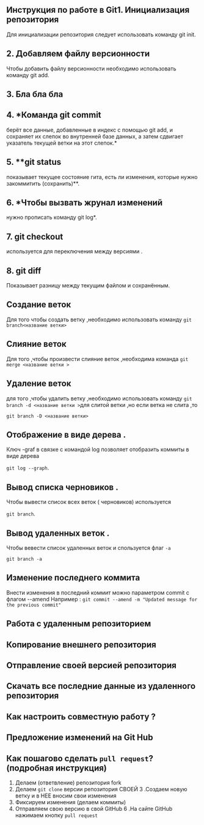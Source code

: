 ## Инструкция по работе в Git1. Инициализация репозитория
Для инициализации репозитория следует использовать команду git init.

## 2. Добавляем файлу версионности
Чтобы добавить файлу версионности необходимо использовать команду git add.

## 3. Бла бла бла
## 4. *Команда git commit
берёт все данные, добавленные в индекс с помощью git add, и сохраняет их слепок во внутренней базе данных, а затем сдвигает указатель текущей ветки на этот слепок.*

## 5. **git status
показывает текущее состояние гита, есть ли изменения, которые нужно закоммитить (сохранить)**.

## 6. *Чтобы вызвать жрунал изменений
нужно прописать команду git log*.

## 7. git checkout
используется для переключения между версиями .

## 8. git diff
Показывает разницу между текущим файлом и сохранённым.

## Создание веток 
Для того чтобы создать ветку ,необходимо использовать команду `git branch<название ветки>`
## Слияние веток 
Для того ,чтобы произвести слияние веток ,необходима команда `git merge <название ветки >`

## Удаление веток 
для того ,чтобы удалить ветку ,необходимо использовать команду `git branch -d <название ветки >`для слитой ветки ,но если ветка не слита ,то 

`git branch -D <название ветки>`

## Отображение  в виде дерева .
Ключ -graf в связке с командой log позволяет отобразить коммиты в виде дерева

`git log --graph`.

## Вывод списка черновиков .
Чтобы вывести список всех веток ( черновиков) используется 

`git branch`.

## Вывод удаленных веток .
Чтобы вевести список удаленных веток и спользуется флаг `-а`

`git branch -a`
## Изменение последнего  коммита 
Внести изменения в последний коммит можно параметром commit с флагом --amend
Например : `git commit --amend -m "Updated message for the previous commit"` 
## Работа с удаленным репозиторием
 
## Копирование внешнего репозитория 

## Отправление своей версией репозитория 

## Скачать все последние данные из удаленного репозитория 

## Как настроить совместную работу ?

## Предложение изменений на Git Hub 

## Как пошагово сделать `pull request`?(подробная инструкция)
1. Делаем   (ответвление) репозитория fork
2. Делаем `git clone`   версии репозитория СВОЕЙ
3 .Создаем новую ветку и в НЕЕ вносим свои изменения
4. Фиксируем изменения (делаем коммиты)
5. Отправляем свою версию в свой GitHub
6 .На сайте GitHub нажимаем кнопку `pull request`